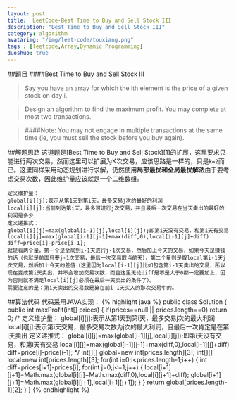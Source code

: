 ```yaml
---
layout: post
title:  LeetCode-Best Time to Buy and Sell Stock III
description: "Best Time to Buy and Sell Stock III"
category: algorithm
avatarimg: "/img/leet-code/touxiang.png"
tags : [leetcode,Array,Dynamic Programming]
duoshuo: true
---
```

##题目
####Best Time to Buy and Sell Stock III
>Say you have an array for which the ith element is the price of a given stock on day i.

>Design an algorithm to find the maximum profit. You may complete at most two transactions.

>####Note:
>You may not engage in multiple transactions at the same time (ie, you must sell the stock before you buy again).

<!-- more -->
	
##解题思路
这道题是[Best Time to Buy and Sell Stock][1]的扩展，这里要求只能进行两次交易，然而这里可以扩展为K次交易，应该思路是一样的，只是`k=2`而已。这里同样采用动态规划进行求解，仍然使用**局部最优和全局最优解法**由于要考虑交易次数，因此维护量应该就是一个二维数组。

	定义维护量：
	global[i][j]:表示从第1天到第i天，最多交易j次的最好的利润
	local[i][j]:当前到达第i天，最多可进行j次交易，并且最后一次交易在当天卖出的最好的利润是多少
	定义递推式：
	global[i][j]=max(global[i-1][j],local[i][j]);即第i天没有交易，和第i天有交易
	local[i][j]=max(global[i-1][j-1]+max(diff,0),local[i-1][j]+diff)  diff=price[i]-price[i-1];
	就是看两个量，第一个是全局到i-1天进行j-1次交易，然后加上今天的交易，如果今天是赚钱的话（也就是前面只要j-1次交易，最后一次交易取当前天），第二个量则是取local第i-1天j次交易，然后加上今天的差值（这里因为local[i-1][j]比如包含第i-1天卖出的交易，所以现在变成第i天卖出，并不会增加交易次数，而且这里无论diff是不是大于0都一定要加上，因为否则就不满足local[i][j]必须在最后一天卖出的条件了）。
	需要注意的是：第i天卖出的交易数是算在前i-1天买入的那次交易中的。

##算法代码
代码采用JAVA实现： 
{% highlight java %}
public class Solution {
    public int maxProfit(int[] prices) {
        if(prices==null || prices.length==0)
        	return 0;
        /*
		定义维护量：
		global[i][j]:表示从第1天到第i天，最多交易j次的最大利润
		local[i][j]:表示第i天交易，最多交易次数为j次的最大利润，且最后一次肯定是在第i天卖出
		定义递推式：
		global[i][j]=max(global[i-1][j],local[i][j]);即第i天没有交易，和第i天有交易
		local[i][j]=max(global[i-1][j-1]+max(diff,0),local[i-1][j]+diff)  diff=price[i]-price[i-1];
        */
        int[][] global=new int[prices.length][3];
        int[][] local=new int[prices.length][3];
		for(int i=0;i<prices.length-1;i++)
		{
			int diff=prices[i+1]-prices[i];
			for(int j=0;j<=1;j++)
			{
				local[i+1][j+1]=Math.max(global[i][j]+Math.max(diff,0),local[i][j+1]+diff);
				global[i+1][j+1]=Math.max(global[i][j+1],local[i+1][j+1]);
			}
		}
		return global[prices.length-1][2];
    }
}
{% endhighlight %}









